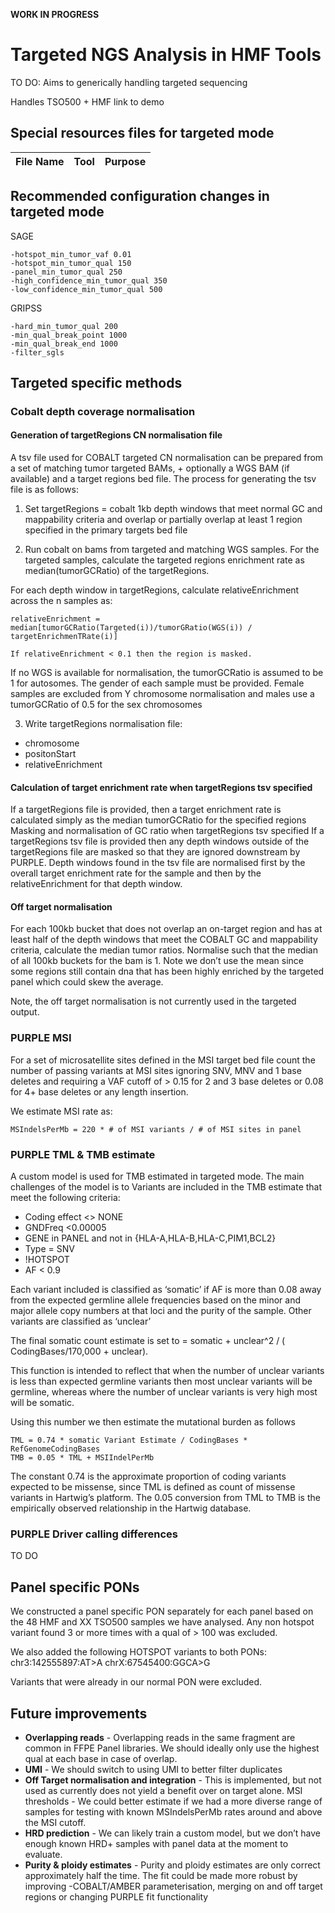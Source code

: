 **WORK IN PROGRESS**

# Targeted NGS Analysis in HMF Tools

TO DO:    Aims to generically handling targeted sequencing

Handles TSO500 + HMF
link to demo


## Special resources files for targeted mode

File Name | Tool | Purpose
-- | -- | --



## Recommended configuration changes in targeted mode

SAGE
```
-hotspot_min_tumor_vaf 0.01
-hotspot_min_tumor_qual 150
-panel_min_tumor_qual 250
-high_confidence_min_tumor_qual 350
-low_confidence_min_tumor_qual 500
```
GRIPSS
```
-hard_min_tumor_qual 200 
-min_qual_break_point 1000
-min_qual_break_end 1000
-filter_sgls
```

## Targeted specific methods
### Cobalt depth coverage normalisation
#### Generation of targetRegions CN normalisation file
A tsv file used for COBALT targeted CN normalisation can be prepared from a set of matching tumor targeted BAMs, + optionally a WGS BAM (if available) and a target regions bed file. The process for generating the tsv file is as follows:

1. Set targetRegions = cobalt 1kb depth windows that meet normal GC and mappability criteria and overlap or partially overlap at least 1 region specified in the primary targets bed file

2. Run cobalt on bams from targeted and matching WGS samples. For the targeted samples, calculate the targeted regions enrichment rate as median(tumorGCRatio) of the targetRegions.

For each depth window in targetRegions, calculate relativeEnrichment across the n samples as:
```
relativeEnrichment = median[tumorGCRatio(Targeted(i))/tumorGRatio(WGS(i)) / targetEnrichmenTRate(i)] 

If relativeEnrichment < 0.1 then the region is masked.
```
If no WGS is available for normalisation, the tumorGCRatio is assumed to be 1 for autosomes. The gender of each sample must be provided. Female samples are excluded from Y chromosome normalisation and males use a tumorGCRatio of 0.5 for the sex chromosomes

3. Write targetRegions normalisation file:
- chromosome
- positonStart
- relativeEnrichment

#### Calculation of target enrichment rate when targetRegions tsv specified
If a targetRegions file is provided, then a target enrichment rate is calculated simply as the median tumorGCRatio for the specified regions
Masking and normalisation of GC ratio when targetRegions tsv specified
If a targetRegions tsv file is provided then any depth windows outside of the targetRegions file are masked so that they are ignored downstream by PURPLE. Depth windows found in the tsv file are normalised first by the overall target enrichment rate for the sample and then by the relativeEnrichment for that depth window.

#### Off target normalisation
For each 100kb bucket that does not overlap an on-target region and has at least half of the depth windows that meet the COBALT GC and mappability criteria, calculate the median tumor ratios. Normalise such that the median of all 100kb buckets for the bam is 1. Note we don’t use the mean since some regions still contain dna that has been highly enriched by the targeted panel which could skew the average.

Note, the off target normalisation is not currently used in the targeted output.

### PURPLE MSI 

For a set of microsatellite sites defined in the MSI target bed file count the number of passing variants at MSI sites ignoring SNV, MNV and 1 base deletes and requiring a VAF cutoff of > 0.15 for 2 and 3 base deletes or 0.08 for 4+ base deletes or any length insertion.

We estimate MSI rate as:
```
MSIndelsPerMb = 220 * # of MSI variants / # of MSI sites in panel
```

### PURPLE TML & TMB estimate

A custom model is used for TMB estimated in targeted mode. The main challenges of the model is to Variants are included in the TMB estimate that meet the following criteria:
- Coding effect <> NONE
- GNDFreq <0.00005
- GENE in PANEL and not in {HLA-A,HLA-B,HLA-C,PIM1,BCL2} 
- Type = SNV
- !HOTSPOT
- AF < 0.9

Each variant included is classified as ‘somatic’ if AF is more than 0.08 away from the expected germline allele frequencies based on the minor and major allele copy numbers at that loci and the purity of the sample. Other variants are classified as ‘unclear’

The final somatic count estimate is set to = somatic + unclear^2 / ( CodingBases/170,000 + unclear).

This function is intended to reflect that when the number of unclear variants is less than expected germline variants then most unclear variants will be germline, whereas where the number of unclear variants is very high most will be somatic.

Using this number we then estimate the mutational burden as follows
```
TML = 0.74 * somatic Variant Estimate / CodingBases * RefGenomeCodingBases 
TMB = 0.05 * TML + MSIIndelPerMb
```
The constant 0.74 is the approximate proportion of coding variants expected to be missense, since TML is defined as count of missense variants in Hartwig’s platform. The 0.05 conversion from TML to TMB is the empirically observed relationship in the Hartwig database.


### PURPLE Driver calling differences

TO DO

## Panel specific PONs	

We constructed a panel specific PON separately for each panel based on the 48 HMF and XX TSO500 samples we have analysed. Any non hotspot variant found 3 or more times with a qual of > 100 was excluded.

We also added the following HOTSPOT variants to both PONs:
chr3:142555897:AT>A
chrX:67545400:GGCA>G

Variants that were already in our normal PON were excluded.

## Future improvements

- **Overlapping reads** - Overlapping reads in the same fragment are common in FFPE Panel libraries. We should ideally only use the highest qual at each base in case of overlap.
- **UMI** - We should switch to using UMI to better filter duplicates
- **Off Target normalisation and integration** - This is implemented, but not used as currently does not yield a benefit over on target alone.
MSI thresholds - We could better estimate if we had a more diverse range of samples for testing with known MSIndelsPerMb rates around and above the MSI cutoff.
- **HRD prediction** - We can likely train a custom model, but we don’t have enough known HRD+ samples with panel data at the moment to evaluate.
- **Purity & ploidy estimates** - Purity and ploidy estimates are only correct approximately half the time.   The fit could be made more robust by improving -COBALT/AMBER parameterisation, merging on and off target regions or changing PURPLE fit functionality
